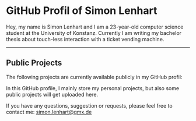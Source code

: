 # GitHub Profil of Simon Lenhart

Hey, my name is Simon Lenhart and I am a 23-year-old computer science student at the University of Konstanz. Currently I am writing my bachelor thesis about touch-less interaction with a ticket vending machine. 

*** 
## Public Projects 

The following projects are currently available publicly in my GitHub profil: 



In this GitHub profile, I mainly store my personal projects, but also some public projects will get uploaded here. 

If you have any questions, suggestion or requests, please feel free to contact me: simon.lenhart@gmx.de

